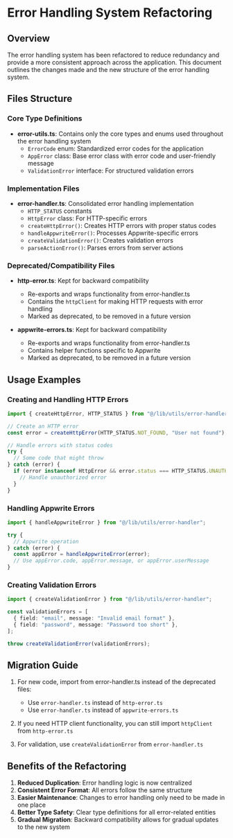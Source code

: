 # Error Handling System Refactoring

## Overview

The error handling system has been refactored to reduce redundancy and provide a more consistent approach across the application. This document outlines the changes made and the new structure of the error handling system.

## Files Structure

### Core Type Definitions

- **error-utils.ts**: Contains only the core types and enums used throughout the error handling system
  - `ErrorCode` enum: Standardized error codes for the application
  - `AppError` class: Base error class with error code and user-friendly message
  - `ValidationError` interface: For structured validation errors

### Implementation Files

- **error-handler.ts**: Consolidated error handling implementation
  - `HTTP_STATUS` constants
  - `HttpError` class: For HTTP-specific errors
  - `createHttpError()`: Creates HTTP errors with proper status codes
  - `handleAppwriteError()`: Processes Appwrite-specific errors
  - `createValidationError()`: Creates validation errors
  - `parseActionError()`: Parses errors from server actions

### Deprecated/Compatibility Files

- **http-error.ts**: Kept for backward compatibility

  - Re-exports and wraps functionality from error-handler.ts
  - Contains the `httpClient` for making HTTP requests with error handling
  - Marked as deprecated, to be removed in a future version

- **appwrite-errors.ts**: Kept for backward compatibility
  - Re-exports and wraps functionality from error-handler.ts
  - Contains helper functions specific to Appwrite
  - Marked as deprecated, to be removed in a future version

## Usage Examples

### Creating and Handling HTTP Errors

```typescript
import { createHttpError, HTTP_STATUS } from "@/lib/utils/error-handler";

// Create an HTTP error
const error = createHttpError(HTTP_STATUS.NOT_FOUND, "User not found");

// Handle errors with status codes
try {
  // Some code that might throw
} catch (error) {
  if (error instanceof HttpError && error.status === HTTP_STATUS.UNAUTHORIZED) {
    // Handle unauthorized error
  }
}
```

### Handling Appwrite Errors

```typescript
import { handleAppwriteError } from "@/lib/utils/error-handler";

try {
  // Appwrite operation
} catch (error) {
  const appError = handleAppwriteError(error);
  // Use appError.code, appError.message, or appError.userMessage
}
```

### Creating Validation Errors

```typescript
import { createValidationError } from "@/lib/utils/error-handler";

const validationErrors = [
  { field: "email", message: "Invalid email format" },
  { field: "password", message: "Password too short" },
];

throw createValidationError(validationErrors);
```

## Migration Guide

1. For new code, import from error-handler.ts instead of the deprecated files:

   - Use `error-handler.ts` instead of `http-error.ts`
   - Use `error-handler.ts` instead of `appwrite-errors.ts`

2. If you need HTTP client functionality, you can still import `httpClient` from `http-error.ts`

3. For validation, use `createValidationError` from `error-handler.ts`

## Benefits of the Refactoring

1. **Reduced Duplication**: Error handling logic is now centralized
2. **Consistent Error Format**: All errors follow the same structure
3. **Easier Maintenance**: Changes to error handling only need to be made in one place
4. **Better Type Safety**: Clear type definitions for all error-related entities
5. **Gradual Migration**: Backward compatibility allows for gradual updates to the new system
